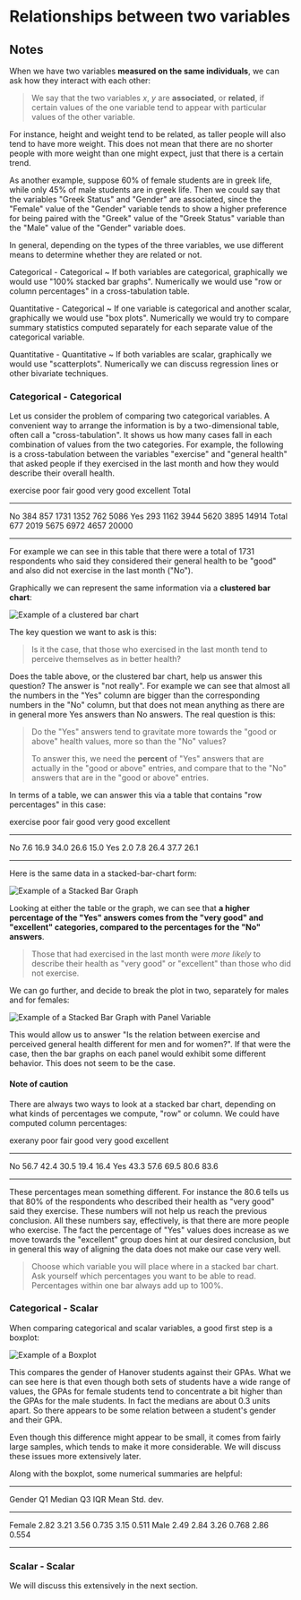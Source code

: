 # Relationships between two variables

## Notes

When we have two variables **measured on the same individuals**, we can ask how they interact with each other:

> We say that the two variables $x$, $y$ are **associated**, or **related**, if certain values of the one variable tend to appear with particular values of the other variable.

For instance, height and weight tend to be related, as taller people will also tend to have more weight. This does not mean that there are no shorter people with more weight than one might expect, just that there is a certain trend.

As another example, suppose 60% of female students are in greek life, while only 45% of male students are in greek life. Then we could say that the variables "Greek Status" and "Gender" are associated, since the "Female" value of the "Gender" variable tends to show a higher preference for being paired with the "Greek" value of the "Greek Status" variable than the "Male" value of the "Gender" variable does.

In general, depending on the types of the three variables, we use different means to determine whether they are related or not.

Categorical - Categorical
  ~ If both variables are categorical, graphically we would use "100% stacked bar graphs". Numerically we would use "row or column percentages" in a cross-tabulation table.

Quantitative - Categorical
  ~ If one variable is categorical and another scalar, graphically we would use "box plots". Numerically we would try to compare summary statistics computed separately for each separate value of the categorical variable.

Quantitative - Quantitative
  ~ If both variables are scalar, graphically we would use "scatterplots". Numerically we can discuss regression lines or other bivariate techniques.


### Categorical - Categorical

Let us consider the problem of comparing two categorical variables. A convenient way to arrange the information is by a two-dimensional table, often call a "cross-tabulation". It shows us how many cases fall in each combination of values from the two categories. For example, the following is a cross-tabulation between the variables "exercise" and "general health" that asked people if they exercised in the last month and how they would describe their overall health.

exercise   poor  fair  good  very good  excellent  Total
--------- ----- ----- ----- ---------- ---------- ------
No          384   857  1731       1352        762   5086
Yes         293  1162  3944       5620       3895  14914
Total       677  2019  5675       6972       4657  20000
--------- ----- ----- ----- ---------- ---------- ------

For example we can see in this table that there were a total of 1731 respondents who said they considered their general health to be "good" and also did not exercise in the last month ("No").

Graphically we can represent the same information via a **clustered bar chart**:

![Example of a clustered bar chart](images/clusteredBar.png "A clustered bar chart")

The key question we want to ask is this:

> Is it the case, that those who exercised in the last month tend to perceive themselves as in better health?

Does the table above, or the clustered bar chart, help us answer this question? The answer is "not really". For example we can see that almost all the numbers in the "Yes" column are bigger than the corresponding numbers in the "No" column, but that does not mean anything as there are in general more Yes answers than No answers. The real question is this:

> Do the "Yes" answers tend to gravitate more towards the "good or above" health values, more so than the "No" values?
>
> To answer this, we need the **percent** of "Yes" answers that are actually in the "good or above" entries, and compare that to the "No" answers that are in the "good or above" entries.

In terms of a table, we can answer this via a table that contains "row percentages" in this case:

exercise   poor  fair  good  very good  excellent
--------- ----- ----- ----- ---------- ----------
No          7.6  16.9  34.0       26.6       15.0
Yes         2.0   7.8  26.4       37.7       26.1
--------- ----- ----- ----- ---------- ----------

Here is the same data in a stacked-bar-chart form:

![Example of a Stacked Bar Graph](images/stackedBar.png "A Stacked Bar Graph")

Looking at either the table or the graph, we can see that **a higher percentage of the "Yes" answers comes from the "very good" and "excellent" categories, compared to the percentages for the "No" answers**.

> Those that had exercised in the last month were *more likely* to describe their health as "very good" or "excellent" than those who did not exercise.

We can go further, and decide to break the plot in two, separately for males and for females:

![Example of a Stacked Bar Graph with Panel Variable](images/stackedBarPanels.png "A Stacked Bar Graph with Panel Variable")

This would allow us to answer "Is the relation between exercise and perceived general health different for men and for women?". If that were the case, then the bar graphs on each panel would exhibit some different behavior. This does not seem to be the case.

#### Note of caution

There are always two ways to look at a stacked bar chart, depending on what kinds of percentages we compute, "row" or column. We could have computed column percentages:

exerany    poor  fair  good  very good  excellent
--------- ----- ----- ----- ---------- ----------
No         56.7  42.4  30.5       19.4       16.4
Yes        43.3  57.6  69.5       80.6       83.6
--------- ----- ----- ----- ---------- ----------

These percentages mean something different. For instance the $80.6$ tells us that $80\%$ of the respondents who described their health as "very good" said they exercise. These numbers will not help us reach the previous conclusion. All these numbers say, effectively, is that there are more people who exercise. The fact the percentage of "Yes" values does increase as we move towards the "excellent" group does hint at our desired conclusion, but in general this way of aligning the data does not make our case very well.

> Choose which variable you will place where in a stacked bar chart. Ask yourself which percentages you want to be able to read. Percentages within one bar always add up to $100\%$.

### Categorical - Scalar

When comparing categorical and scalar variables, a good first step is a boxplot:

![Example of a Boxplot](images/boxplot.png "A Boxplot")

This compares the gender of Hanover students against their GPAs. What we can see here is that even though both sets of students have a wide range of values, the GPAs for female students tend to concentrate a bit higher than the GPAs for the male students. In fact the medians are about 0.3 units apart. So there appears to be some relation between a student's gender and their GPA.

Even though this difference might appear to be small, it comes from fairly large samples, which tends to make it more considerable. We will discuss these issues more extensively later.

Along with the boxplot, some numerical summaries are helpful:

-------  ----- ------- ----- ------ ----- ----------
 Gender     Q1  Median    Q3    IQR  Mean  Std. dev.
-------  ----- ------- ----- ------ ----- ----------
 Female   2.82    3.21  3.56  0.735  3.15      0.511
   Male   2.49    2.84  3.26  0.768  2.86      0.554
-------  ----- ------- ----- ------ ----- ----------

### Scalar - Scalar

We will discuss this extensively in the next section.
